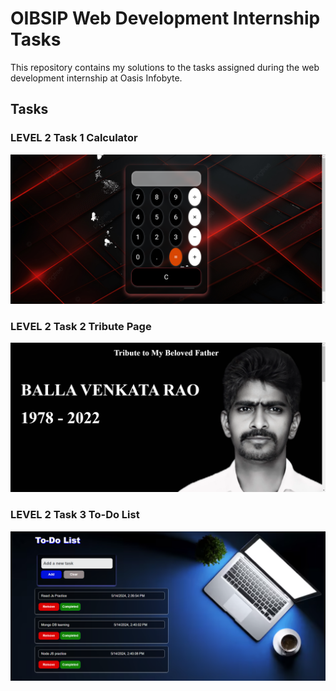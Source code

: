 # OIBSIP Web Development Internship Tasks

This repository contains my solutions to the tasks assigned during the web development internship at Oasis Infobyte.

## Tasks

### LEVEL 2 Task 1 Calculator

![Task 1 Screenshot](Screenshots/Calculator.PNG)

### LEVEL 2 Task 2 Tribute Page

![Task 1 Screenshot](Screenshots/Tribute.PNG)

### LEVEL 2 Task 3 To-Do List

![To-Do List](Screenshots/To-Do%20List.PNG)
